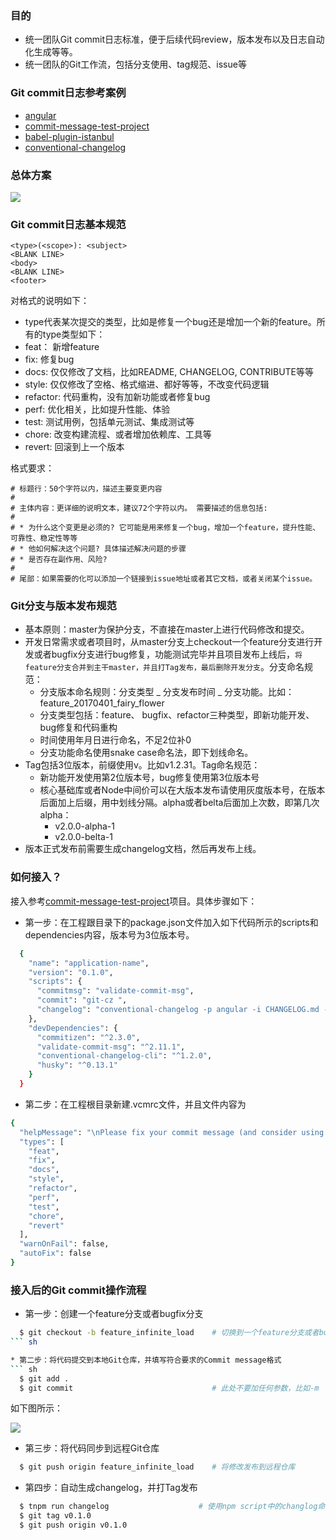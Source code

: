 ### 目的
* 统一团队Git commit日志标准，便于后续代码review，版本发布以及日志自动化生成等等。
* 统一团队的Git工作流，包括分支使用、tag规范、issue等

### Git commit日志参考案例
  * [angular](https://github.com/angular/angular)
  * [commit-message-test-project](https://github.com/cpselvis/commit-message-test-project)
  * [babel-plugin-istanbul](https://github.com/istanbuljs/babel-plugin-istanbul)
  * [conventional-changelog](https://github.com/conventional-changelog/conventional-changelog)

### 总体方案

![](http://images2015.cnblogs.com/blog/1030776/201703/1030776-20170304152156235-891182085.png)


### Git commit日志基本规范
```
<type>(<scope>): <subject>
<BLANK LINE>
<body>
<BLANK LINE>
<footer>
```

对格式的说明如下：

* type代表某次提交的类型，比如是修复一个bug还是增加一个新的feature。所有的type类型如下：
* feat： 新增feature
* fix: 修复bug
* docs: 仅仅修改了文档，比如README, CHANGELOG, CONTRIBUTE等等
* style: 仅仅修改了空格、格式缩进、都好等等，不改变代码逻辑
* refactor: 代码重构，没有加新功能或者修复bug
* perf: 优化相关，比如提升性能、体验
* test: 测试用例，包括单元测试、集成测试等
* chore: 改变构建流程、或者增加依赖库、工具等
* revert: 回滚到上一个版本

格式要求：
```
# 标题行：50个字符以内，描述主要变更内容
#
# 主体内容：更详细的说明文本，建议72个字符以内。 需要描述的信息包括:
#
# * 为什么这个变更是必须的? 它可能是用来修复一个bug，增加一个feature，提升性能、可靠性、稳定性等等
# * 他如何解决这个问题? 具体描述解决问题的步骤
# * 是否存在副作用、风险? 
#
# 尾部：如果需要的化可以添加一个链接到issue地址或者其它文档，或者关闭某个issue。
```

### Git分支与版本发布规范
* 基本原则：master为保护分支，不直接在master上进行代码修改和提交。
* 开发日常需求或者项目时，从master分支上checkout一个feature分支进行开发或者bugfix分支进行bug修复，功能测试完毕并且项目发布上线后，`将feature分支合并到主干master，并且打Tag发布，最后删除开发分支`。分支命名规范：
    * 分支版本命名规则：分支类型 _ 分支发布时间 _ 分支功能。比如：feature_20170401_fairy_flower
    * 分支类型包括：feature、 bugfix、refactor三种类型，即新功能开发、bug修复和代码重构
    * 时间使用年月日进行命名，不足2位补0
    * 分支功能命名使用snake case命名法，即下划线命名。
* Tag包括3位版本，前缀使用v。比如v1.2.31。Tag命名规范：
    * 新功能开发使用第2位版本号，bug修复使用第3位版本号
    * 核心基础库或者Node中间价可以在大版本发布请使用灰度版本号，在版本后面加上后缀，用中划线分隔。alpha或者belta后面加上次数，即第几次alpha：
        * v2.0.0-alpha-1 
        * v2.0.0-belta-1
* 版本正式发布前需要生成changelog文档，然后再发布上线。

### 如何接入？
接入参考[commit-message-test-project](https://github.com/cpselvis/commit-message-test-project)项目。具体步骤如下：

* 第一步：在工程跟目录下的package.json文件加入如下代码所示的scripts和dependencies内容，版本号为3位版本号。

``` sh
  {
    "name": "application-name",
    "version": "0.1.0",
    "scripts": {
      "commitmsg": "validate-commit-msg",
      "commit": "git-cz ",
      "changelog": "conventional-changelog -p angular -i CHANGELOG.md -s -r 0"
    },
    "devDependencies": {
      "commitizen": "^2.3.0",
      "validate-commit-msg": "^2.11.1",
      "conventional-changelog-cli": "^1.2.0",
      "husky": "^0.13.1"
    }
  }
```

* 第二步：在工程根目录新建.vcmrc文件，并且文件内容为

``` sh
{
  "helpMessage": "\nPlease fix your commit message (and consider using https://www.npmjs.com/package/commitizen)\n",
  "types": [
    "feat",
    "fix",
    "docs",
    "style",
    "refactor",
    "perf",
    "test",
    "chore",
    "revert"
  ],
  "warnOnFail": false,
  "autoFix": false
}
```
### 接入后的Git commit操作流程
* 第一步：创建一个feature分支或者bugfix分支
``` sh
  $ git checkout -b feature_infinite_load    # 切换到一个feature分支或者bug fix分支
``` sh

* 第二步：将代码提交到本地Git仓库，并填写符合要求的Commit message格式
``` sh
  $ git add .                                
  $ git commit                               # 此处不要加任何参数，比如-m
``` 

  如下图所示：

![](http://images2015.cnblogs.com/blog/1030776/201703/1030776-20170304153136563-2126734467.png)



* 第三步：将代码同步到远程Git仓库
``` sh
  $ git push origin feature_infinite_load    # 将修改发布到远程仓库 
```
* 第四步：自动生成changelog，并打Tag发布
``` sh
  $ tnpm run changelog                    # 使用npm script中的changlog命令直接从git元数据生成日志。
  $ git tag v0.1.0
  $ git push origin v0.1.0
```